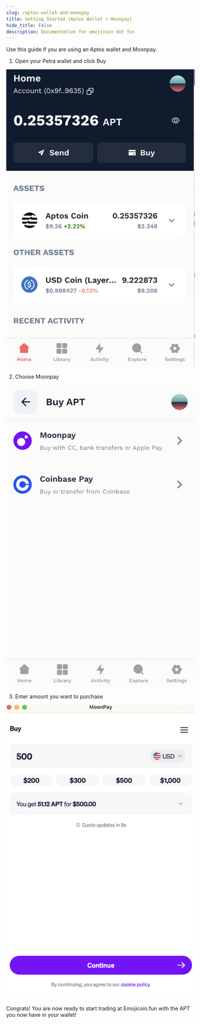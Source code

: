 ```yaml
---
slug: /aptos-wallet-and-moonpay
title: Getting Started (Aptos Wallet + Moonpay)
hide_title: False
description: Documentation for emojicoin dot fun
---
```

Use this guide if you are using an Aptos wallet and Moonpay.
1. Open your Petra wallet and click Buy

![apt1](./images/apt1.png "apt1")

2. Choose Moonpay 

![apt2](./images/apt2.png "apt2")


3. Enter amount you want to purchase

![apt3](./images/apt3.png "apt3")

Congrats! You are now ready to start trading at Emojicoin.fun with the APT you now have in your wallet!